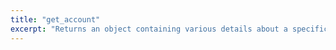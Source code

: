 ```yaml
---
title: "get_account"
excerpt: "Returns an object containing various details about a specific account on the blockchain."
---
```

